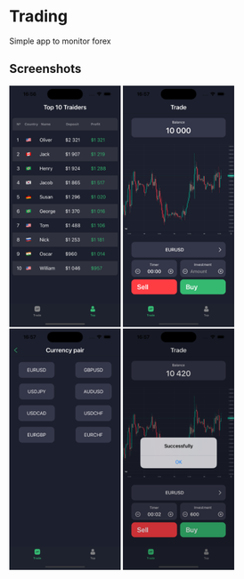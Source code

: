 # Trading
Simple app to monitor forex

## Screenshots
  <img src="./Screenshots/Simulator Screenshot - iPhone 14 Pro 16.4 - 2023-10-20 at 16.56.44.png" width="200">      <img src="./Screenshots/Simulator Screenshot - iPhone 14 Pro 16.4 - 2023-10-20 at 16.57.00.png" width="200">      <img src="./Screenshots/Simulator Screenshot - iPhone 14 Pro 16.4 - 2023-10-20 at 16.57.19.png" width="200">     <img src="./Screenshots/Simulator Screenshot - iPhone 14 Pro 16.4 - 2023-10-20 at 16.57.27.png" width="200">
